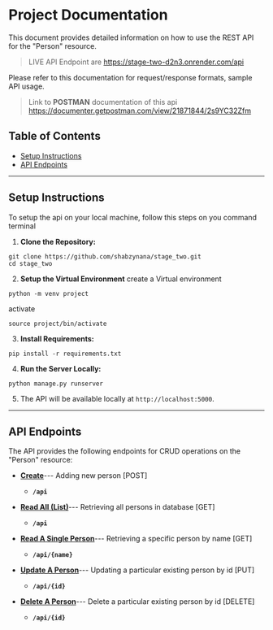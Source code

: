 # Project Documentation

This document provides detailed information on how to use the REST API for the "Person" resource.

> LIVE API Endpoint are https://stage-two-d2n3.onrender.com/api
>

Please refer to this documentation for request/response formats, sample API usage.
>
>Link to **POSTMAN** documentation of this api https://documenter.getpostman.com/view/21871844/2s9YC32Zfm
>

## Table of Contents
* [Setup Instructions](#setup-instructions)
* [API Endpoints](#api-endpoints)

---

## Setup Instructions
To setup the api on your local machine, follow this steps on you command terminal

1. **Clone the Repository:**
```
git clone https://github.com/shabzynana/stage_two.git
cd stage_two
```

2. **Setup the Virtual Environment**
create a Virtual environment
```
python -m venv project
```
activate
```
source project/bin/activate
```

3. **Install Requirements:**
```
pip install -r requirements.txt
```

4. **Run the Server Locally:**
```
python manage.py runserver
```

5. The API will be available locally at `http://localhost:5000`.

---

## API Endpoints

The API provides the following endpoints for CRUD operations on the "Person" resource:

* **[Create](#create-a-person-post-api)**---
    Adding new person [POST]

    * **`/api`**

* **[Read All (List)](#read-all-persons)**---
    Retrieving all persons in database [GET]

    * **`/api`**

* **[Read A Single Person](#read-a-person-by-name)**---
    Retrieving a specific person by name [GET]
    * **`/api/{name}`**


* **[Update A Person](#update-a-person-by-id)**---
    Updating a particular existing person by id [PUT]
    * **`/api/{id}`**

* **[Delete A Person](#delete-a-person-by-id)**---
    Delete a particular existing person by id [DELETE]
    * **`/api/{id}`**
